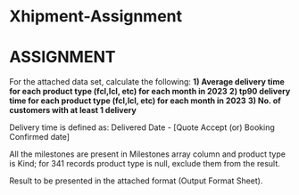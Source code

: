 # Xhipment-Assignment

# ASSIGNMENT
For the attached data set, calculate the following:
**1) Average delivery time for each product type (fcl,lcl, etc) for each month in 2023**
**2) tp90 delivery time for each product type (fcl,lcl, etc) for each month in 2023**
**3) No. of customers with at least 1 delivery**

Delivery time is defined as:
Delivered Date - [Quote Accept (or) Booking Confirmed date]

All the milestones are present in Milestones array column and product type is Kind; for 341 records product type is null, exclude them from the result.

Result to be presented in the attached format (Output Format Sheet).
